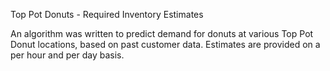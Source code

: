 Top Pot Donuts - Required Inventory Estimates

An algorithm was written to predict demand for donuts at various Top Pot Donut locations, based on past customer data. Estimates are provided on a per hour and per day basis.
